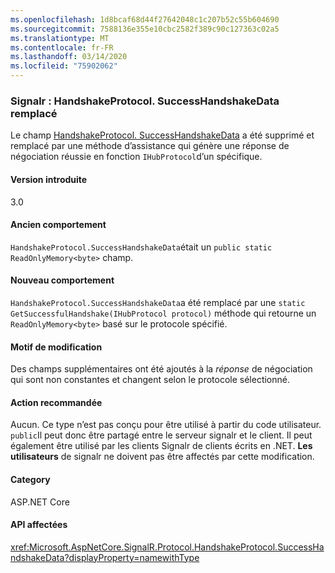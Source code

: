 ```yaml
---
ms.openlocfilehash: 1d8bcaf68d44f27642048c1c207b52c55b604690
ms.sourcegitcommit: 7588136e355e10cbc2582f389c90c127363c02a5
ms.translationtype: MT
ms.contentlocale: fr-FR
ms.lasthandoff: 03/14/2020
ms.locfileid: "75902062"
---
```

### <a name="signalr-handshakeprotocolsuccesshandshakedata-replaced"></a>Signalr : HandshakeProtocol. SuccessHandshakeData remplacé

Le champ [HandshakeProtocol. SuccessHandshakeData](https://github.com/dotnet/aspnetcore/blob/c5b2bc0df2a0027832bf7d01dfb19ca39cd08ae6/src/SignalR/common/SignalR.Common/src/Protocol/HandshakeProtocol.cs#L27) a été supprimé et remplacé par une méthode d’assistance qui génère une réponse de négociation réussie en fonction `IHubProtocol`d’un spécifique.

#### <a name="version-introduced"></a>Version introduite

3.0

#### <a name="old-behavior"></a>Ancien comportement

`HandshakeProtocol.SuccessHandshakeData`était un `public static ReadOnlyMemory<byte>` champ.

#### <a name="new-behavior"></a>Nouveau comportement

`HandshakeProtocol.SuccessHandshakeData`a été remplacé par une `static` `GetSuccessfulHandshake(IHubProtocol protocol)` méthode qui retourne un `ReadOnlyMemory<byte>` basé sur le protocole spécifié.

#### <a name="reason-for-change"></a>Motif de modification

Des champs supplémentaires ont été ajoutés à la _réponse_ de négociation qui sont non constantes et changent selon le protocole sélectionné.

#### <a name="recommended-action"></a>Action recommandée

Aucun. Ce type n’est pas conçu pour être utilisé à partir du code utilisateur. `public`Il peut donc être partagé entre le serveur signalr et le client. Il peut également être utilisé par les clients Signalr de clients écrits en .NET. **Les utilisateurs** de signalr ne doivent pas être affectés par cette modification.

#### <a name="category"></a>Category

ASP.NET Core

#### <a name="affected-apis"></a>API affectées

<xref:Microsoft.AspNetCore.SignalR.Protocol.HandshakeProtocol.SuccessHandshakeData?displayProperty=namewithType>

<!--

#### Affected APIs

`F:Microsoft.AspNetCore.SignalR.Protocol.HandshakeProtocol.SuccessHandshakeData`

-->

